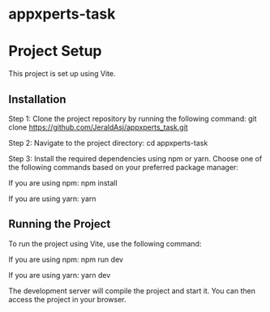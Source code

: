 # appxperts-task

# Project Setup

This project is set up using Vite.

## Installation

Step 1: Clone the project repository by running the following command:
git clone https://github.com/JeraldAsj/appxperts_task.git

Step 2: Navigate to the project directory:
cd appxperts-task

Step 3: Install the required dependencies using npm or yarn. Choose one of the following commands based on your preferred package manager:

If you are using npm: npm install

If you are using yarn: yarn

## Running the Project

To run the project using Vite, use the following command:

If you are using npm: npm run dev

If you are using yarn: yarn dev

The development server will compile the project and start it. You can then access the project in your browser.

